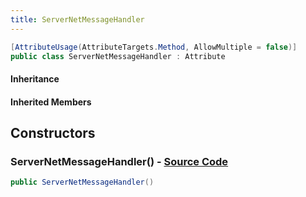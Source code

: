 ```yaml
---
title: ServerNetMessageHandler
---
```


```csharp
[AttributeUsage(AttributeTargets.Method, AllowMultiple = false)]
public class ServerNetMessageHandler : Attribute
```

#### Inheritance

#### Inherited Members

## Constructors

### **ServerNetMessageHandler()** - [Source Code](https://github.com/swiftly-solution/swiftlys2/blob/main/managed/src/SwiftlyS2.Shared/Modules/NetMessages/NetMessageHandlerAttribute.cs#L5)

```csharp
public ServerNetMessageHandler()
```

